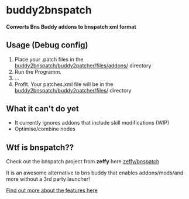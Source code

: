 # buddy2bnspatch
#### Converts Bns Buddy addons to bnspatch xml format

## Usage (Debug config)
1. Place your .patch files in the [buddy2bnspatch/buddy2patcher/files/addons/](https://github.com/leanleon93/buddy2bnspatch/tree/master/buddy2patcher/files/addons) directory
2. Run the Programm.
3. ...
4. Profit. Your patches.xml file will be in the [buddy2bnspatch/buddy2patcher/files/](https://github.com/leanleon93/buddy2bnspatch/tree/master/buddy2patcher/files) directory

## What it can't do yet
- It currently ignores addons that include skill modifications (WIP)
- Optimise/combine nodes

## Wtf is bnspatch??
Check out the bnspatch project from **zeffy** here [zeffy/bnspatch](https://github.com/zeffy/bnspatch)

It is an awesome alternative to bns buddy that enables addons/mods/and more without a 3rd party launcher!

[Find out more about the features here](https://github.com/zeffy/bnspatch/projects)
